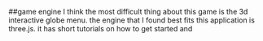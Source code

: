 ##game engine
I think the most difficult thing about this game is the 3d interactive globe menu. the engine that I found best fits this application is three.js. it has short tutorials on how to get started and 